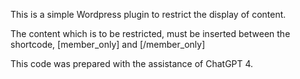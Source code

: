 This is a simple Wordpress plugin to restrict the display of content.

The content which is to be restricted, must be inserted between the shortcode, [member_only] and [/member_only]

This code was prepared with the assistance of ChatGPT 4.
